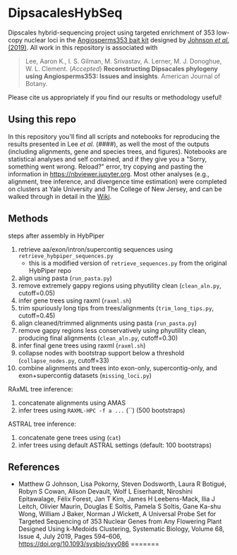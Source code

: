 # DipsacalesHybSeq
Dipscales hybrid-sequencing project using targeted enrichment of 353 low-copy nuclear loci in the [Angiosperms353 bait kit](https://arborbiosci.com/genomics/targeted-sequencing/mybaits/mybaits-expert/mybaits-expert-angiosperms-353/) designed by [Johnson _et al._ (2019)](https://academic.oup.com/sysbio/article/68/4/594/5237557). All work in this repository is associated with 

> Lee, Aaron K., I. S. Gilman, M. Srivastav, A. Lerner, M. J. Donoghue, W. L. Clement. (*Accepted*) **Reconstructing Dipsacales phylogeny using Angiosperms353: Issues and insights**. American Journal of Botany.

Please cite us appropriately if you find our results or methodology useful!

## Using this repo
In this repository you'll find all scripts and notebooks for reproducing the results presented in Lee _et al._ (####), as well the most of the outputs (including alignments, gene and species trees, and figures). Notebooks are statistical analyses and self contained, and if they give you a "Sorry, something went wrong. Reload?" error, try copying and pasting the information in https://nbviewer.jupyter.org. Most other analyses (e.g., alignment, tree inference, and divergence time estimation) were completed on clusters at Yale University and The College of New Jersey, and can be walked through in detail in the [Wiki](https://github.com/aaklee/DipsacalesHybSeq/wiki).

## Methods
steps after assembly in HybPiper
1. retrieve aa/exon/intron/supercontig sequences using `retrieve_hybpiper_sequences.py`
   - this is a modified version of `retrieve_sequences.py` from the original HybPiper repo
2. align using pasta (`run_pasta.py`)
3. remove extremely gappy regions using phyutility clean (`clean_aln.py`, cutoff=0.05)
4. infer gene trees using raxml (`raxml.sh`)
5. trim spuriously long tips from trees/alignments (`trim_long_tips.py`, cutoff=0.45)
6. align cleaned/trimmed alignments using pasta (`run_pasta.py`)
7. remove gappy regions less conservatively using phyutility clean, producing final alignments (`clean_aln.py`, cutoff=0.30)
8. infer final gene trees using raxml (`raxml.sh`)
9. collapse nodes with bootstrap support below a threshold (`collapse_nodes.py`, cutoff=33)
10. combine alignments and trees into exon-only, supercontig-only, and exon+supercontig datasets (`missing_loci.py`)

RAxML tree inference:
1. concatenate alignments using AMAS
2. infer trees using `RAXML-HPC -f a ...` (``) (500 bootstraps)

ASTRAL tree inference:
1. concatenate gene trees using (`cat`)
2. infer trees using default ASTRAL settings (default: 100 bootstraps)

## References
- Matthew G Johnson, Lisa Pokorny, Steven Dodsworth, Laura R Botigué, Robyn S Cowan, Alison Devault, Wolf L Eiserhardt, Niroshini Epitawalage, Félix Forest, Jan T Kim, James H Leebens-Mack, Ilia J Leitch, Olivier Maurin, Douglas E Soltis, Pamela S Soltis, Gane Ka-shu Wong, William J Baker, Norman J Wickett, A Universal Probe Set for Targeted Sequencing of 353 Nuclear Genes from Any Flowering Plant Designed Using k-Medoids Clustering, Systematic Biology, Volume 68, Issue 4, July 2019, Pages 594–606, https://doi.org/10.1093/sysbio/syy086
=======
